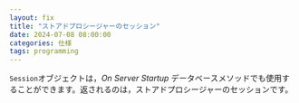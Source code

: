 ```yaml
---
layout: fix
title: "ストアドプロシージャーのセッション"
date: 2024-07-08 08:00:00
categories: 仕様
tags: programming
---
```


`Session`オブジェクトは，*On Server Startup* データベースメソッドでも使用することができます。返されるのは，ストアドプロシージャーのセッションです。